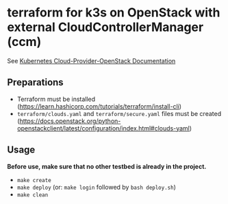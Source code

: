 # terraform for k3s on OpenStack with external CloudControllerManager (ccm)

See [Kubernetes Cloud-Provider-OpenStack Documentation](https://github.com/kubernetes/cloud-provider-openstack/blob/master/docs/openstack-cloud-controller-manager/using-openstack-cloud-controller-manager.md)


## Preparations

* Terraform must be installed (https://learn.hashicorp.com/tutorials/terraform/install-cli)
* ``terraform/clouds.yaml`` and ``terraform/secure.yaml`` files must be created
  (https://docs.openstack.org/python-openstackclient/latest/configuration/index.html#clouds-yaml)


## Usage

**Before use, make sure that no other testbed is already in the project.**

* ``make create``
* ``make deploy`` (or: ``make login`` followed by ``bash deploy.sh``)
* ``make clean``


